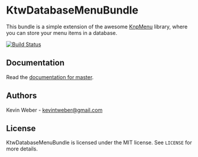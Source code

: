 KtwDatabaseMenuBundle
=====================

This bundle is a simple extension of the awesome
[KnpMenu](https://github.com/KnpLabs/KnpMenu) library, where you can
store your menu items in a database.

[![Build Status](https://travis-ci.org/kevintweber/KtwDatabaseMenuBundle.png?branch=master)](https://travis-ci.org/kevintweber/KtwDatabaseMenuBundle)

## Documentation

Read the [documentation for master](https://github.com/kevintweber/KtwDatabaseMenuBundle/blob/master/Resources/doc/index.md).

## Authors

Kevin Weber - kevintweber@gmail.com

## License

KtwDatabaseMenuBundle is licensed under the MIT license.  See `LICENSE` for
more details.
